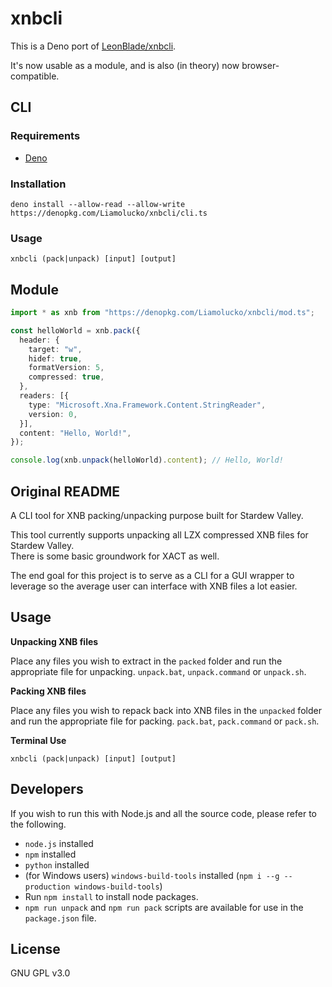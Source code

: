 # xnbcli

This is a Deno port of [LeonBlade/xnbcli](https://github.com/LeonBlade/xnbcli).

It's now usable as a module, and is also (in theory) now browser-compatible.

## CLI
### Requirements
- [Deno](https://deno.land/)

### Installation
`deno install --allow-read --allow-write https://denopkg.com/Liamolucko/xnbcli/cli.ts`

### Usage
`xnbcli (pack|unpack) [input] [output]`

## Module
```typescript
import * as xnb from "https://denopkg.com/Liamolucko/xnbcli/mod.ts";

const helloWorld = xnb.pack({
  header: {
    target: "w",
    hidef: true,
    formatVersion: 5,
    compressed: true,
  },
  readers: [{
    type: "Microsoft.Xna.Framework.Content.StringReader",
    version: 0,
  }],
  content: "Hello, World!",
});

console.log(xnb.unpack(helloWorld).content); // Hello, World!
```

## Original README

A CLI tool for XNB packing/unpacking purpose built for Stardew Valley.

This tool currently supports unpacking all LZX compressed XNB files for Stardew Valley.  
There is some basic groundwork for XACT as well.

The end goal for this project is to serve as a CLI for a GUI wrapper to leverage so the average user can interface with
XNB files a lot easier.

## Usage

**Unpacking XNB files**

Place any files you wish to extract in the `packed` folder and run the appropriate file for unpacking.  `unpack.bat`, `unpack.command` or `unpack.sh`.

**Packing XNB files**

Place any files you wish to repack back into XNB files in the `unpacked` folder and run the appropriate file for packing.  `pack.bat`, `pack.command` or `pack.sh`.

**Terminal Use**

`xnbcli (pack|unpack) [input] [output]`

## Developers

If you wish to run this with Node.js and all the source code, please refer to the following.

- `node.js` installed
- `npm` installed
- `python` installed
- (for Windows users) `windows-build-tools` installed (`npm i --g --production windows-build-tools`)
- Run `npm install` to install node packages.
- `npm run unpack` and `npm run pack` scripts are available for use in the `package.json` file.

## License
GNU GPL v3.0
